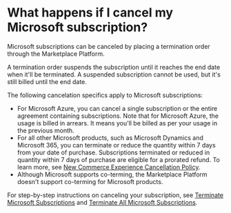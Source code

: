 # What happens if I cancel my Microsoft subscription?

Microsoft subscriptions can be canceled by placing a termination order through the Marketplace Platform.&#x20;

A termination order suspends the subscription until it reaches the end date when it'll be terminated. A suspended subscription cannot be used, but it's still billed until the end date.&#x20;

The following cancelation specifics apply to Microsoft subscriptions:

* For Microsoft Azure, you can cancel a single subscription or the entire agreement containing subscriptions. Note that for Microsoft Azure, the usage is billed in arrears. It means you'll be billed as per your usage in the previous month.
* For all other Microsoft products, such as Microsoft Dynamics and Microsoft 365, you can terminate or reduce the quantity within 7 days from your date of purchase. Subscriptions terminated or reduced in quantity within 7 days of purchase are eligible for a prorated refund. To learn more, see [New Commerce Experience Cancellation Policy](https://learn.microsoft.com/en-us/partner-center/customers/new-commerce-cancellation-policy).&#x20;
* Although Microsoft supports co-terming, the Marketplace Platform doesn't support co-terming for Microsoft products.

For step-by-step instructions on canceling your subscription, see [Terminate Microsoft Subscriptions](../tutorials/terminate-microsoft-subscription.md) and [Terminate All Microsoft Subscriptions](../tutorials/terminate-all-microsoft-subscriptions.md).
